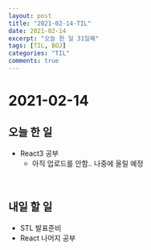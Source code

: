 ```yaml
---
layout: post
title: "2021-02-14-TIL"
date: 2021-02-14
excerpt: "오늘 한 일 31일째"
tags: [TIL, BOJ]
categories: "TIL"
comments: true
---
```


# 2021-02-14

## 오늘 한 일    
- React3 공부 
    - 아직 업로드를 안함.. 나중에 올릴 예정

<br>

## 내일 할 일
- STL 발표준비
- React 나머지 공부